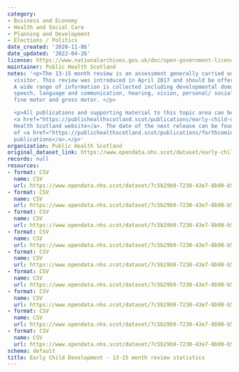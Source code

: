 ```yaml
---
category:
- Business and Economy
- Health and Social Care
- Planning and Development
- Elections / Politics
date_created: '2020-11-06'
date_updated: '2022-04-26'
license: https://www.nationalarchives.gov.uk/doc/open-government-licence/version/3/
maintainer: Public Health Scotland
notes: '<p>The 13-15 month review is an assessment generally carried out by a health
  visitor. This review was introduced in April 2017 and should be offered to all children.
  A wide range of information is collected including developmental domains such as
  speech, language and communication, hearing, vision, personal/ social, behavioural/emotional,
  fine motor and gross motor. </p>

  <p>All publications and supporting material to this topic area can be found on the
  <a href="https://publichealthscotland.scot/publications/early-child-development/">Public
  Health Scotland website</a>. The date of the next release can be found on our list
  of <a href="https://publichealthscotland.scot/publications/forthcoming-publications/">forthcoming
  publications</a>.</p>'
organization: Public Health Scotland
original_dataset_link: https://www.opendata.nhs.scot/dataset/early-child-development-13-15-month-review-statistics
records: null
resources:
- format: CSV
  name: CSV
  url: https://www.opendata.nhs.scot/dataset/7c5b29b9-7230-43e7-8b90-b5302c687620/resource/1a96a615-ee1f-4841-a96a-31b86e9aeb2d/download/open13mlatotals.csv
- format: CSV
  name: CSV
  url: https://www.opendata.nhs.scot/dataset/7c5b29b9-7230-43e7-8b90-b5302c687620/resource/e73c1eb3-f529-42c1-b26a-6a503d8b1ba8/download/open13mlaage.csv
- format: CSV
  name: CSV
  url: https://www.opendata.nhs.scot/dataset/7c5b29b9-7230-43e7-8b90-b5302c687620/resource/983decbc-4a4a-416b-9f44-e89e738bca3c/download/open13mlasex.csv
- format: CSV
  name: CSV
  url: https://www.opendata.nhs.scot/dataset/7c5b29b9-7230-43e7-8b90-b5302c687620/resource/1a7a5981-bbaa-46db-912b-a047637776c5/download/open13mlasimd.csv
- format: CSV
  name: CSV
  url: https://www.opendata.nhs.scot/dataset/7c5b29b9-7230-43e7-8b90-b5302c687620/resource/6d43565f-f234-478c-be7d-f31316b89bf2/download/open13mscotlandsimd.csv
- format: CSV
  name: CSV
  url: https://www.opendata.nhs.scot/dataset/7c5b29b9-7230-43e7-8b90-b5302c687620/resource/dc6acfbe-0eff-4207-8cd6-f0f6960e4325/download/open13mscbimulti.csv
- format: CSV
  name: CSV
  url: https://www.opendata.nhs.scot/dataset/7c5b29b9-7230-43e7-8b90-b5302c687620/resource/7e474506-07f6-416e-9b8f-57d9e257aacf/download/open13mscenglish.csv
- format: CSV
  name: CSV
  url: https://www.opendata.nhs.scot/dataset/7c5b29b9-7230-43e7-8b90-b5302c687620/resource/5f844d43-9be1-45f4-b930-a0ab1947c8fd/download/open13mscethnicity.csv
- format: CSV
  name: CSV
  url: https://www.opendata.nhs.scot/dataset/7c5b29b9-7230-43e7-8b90-b5302c687620/resource/fbbccd2d-15ec-4b3a-a960-0704b5f3995c/download/open13msclac.csv
schema: default
title: Early Child Development - 13-15 month review statistics
---
```

